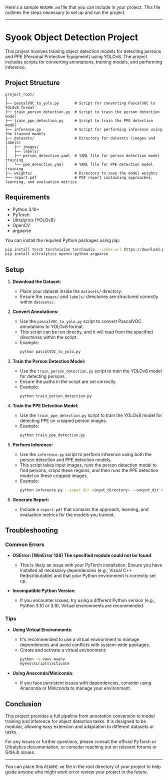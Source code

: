 Here's a sample `README.md` file that you can include in your project. This file outlines the steps necessary to set up and run the project.

---

# Syook Object Detection Project

This project involves training object detection models for detecting persons and PPE (Personal Protective Equipment) using YOLOv8. The project includes scripts for converting annotations, training models, and performing inference.

## Project Structure

```
project_root/
│
├── pascalVOC_to_yolo.py       # Script for converting PascalVOC to YOLOv8 format
├── train_person_detection.py  # Script to train the person detection model
├── train_ppe_detection.py     # Script to train the PPE detection model
├── inference.py               # Script for performing inference using the trained models
├── datasets/                  # Directory for datasets (images and labels)
│   ├── images/
│   ├── labels/
│   ├── person_detection.yaml  # YAML file for person detection model training
│   └── ppe_detection.yaml     # YAML file for PPE detection model training
├── weights/                   # Directory to save the model weights
└── report.pdf                 # PDF report containing approaches, learning, and evaluation metrics
```

## Requirements

- Python 3.10+
- PyTorch
- Ultralytics (YOLOv8)
- OpenCV
- argparse

You can install the required Python packages using pip:

```bash
pip install torch torchvision torchaudio --index-url https://download.pytorch.org/whl/cpu
pip install ultralytics opencv-python argparse
```

## Setup

1. **Download the Dataset:**
   - Place your dataset inside the `datasets/` directory.
   - Ensure the `images/` and `labels/` directories are structured correctly within `datasets/`.

2. **Convert Annotations:**
   - Use the `pascalVOC_to_yolo.py` script to convert PascalVOC annotations to YOLOv8 format.
   - This script can be run directly, and it will read from the specified directories within the script.
   - Example:
     ```bash
     python pascalVOC_to_yolo.py
     ```

3. **Train the Person Detection Model:**
   - Use the `train_person_detection.py` script to train the YOLOv8 model for detecting persons.
   - Ensure the paths in the script are set correctly.
   - Example:
     ```bash
     python train_person_detection.py
     ```

4. **Train the PPE Detection Model:**
   - Use the `train_ppe_detection.py` script to train the YOLOv8 model for detecting PPE on cropped person images.
   - Example:
     ```bash
     python train_ppe_detection.py
     ```

5. **Perform Inference:**
   - Use the `inference.py` script to perform inference using both the person detection and PPE detection models.
   - This script takes input images, runs the person detection model to find persons, crops these regions, and then runs the PPE detection model on these cropped images.
   - Example:
     ```bash
     python inference.py --input_dir <input_directory> --output_dir <output_directory> --person_det_model <path_to_person_model_weights> --ppe_det_model <path_to_ppe_model_weights>
     ```

6. **Generate Report:**
   - Include a `report.pdf` that contains the approach, learning, and evaluation metrics for the models you trained.

## Troubleshooting

### Common Errors

- **OSError: [WinError 126] The specified module could not be found**:
  - This is likely an issue with your PyTorch installation. Ensure you have installed all necessary dependencies (e.g., Visual C++ Redistributable) and that your Python environment is correctly set up.

- **Incompatible Python Version**:
  - If you encounter issues, try using a different Python version (e.g., Python 3.10 or 3.9). Virtual environments are recommended.

### Tips

- **Using Virtual Environments**:
  - It's recommended to use a virtual environment to manage dependencies and avoid conflicts with system-wide packages.
  - Create and activate a virtual environment:
    ```bash
    python -m venv myenv
    myenv\Scripts\activate
    ```
  
- **Using Anaconda/Miniconda**:
  - If you face persistent issues with dependencies, consider using Anaconda or Miniconda to manage your environment.

## Conclusion

This project provides a full pipeline from annotation conversion to model training and inference for object detection tasks. It is designed to be modular, allowing easy extension and adaptation to different datasets or tasks.

For any issues or further questions, please consult the official PyTorch or Ultralytics documentation, or consider reaching out on relevant forums or GitHub issues.

---

You can place this `README.md` file in the root directory of your project to help guide anyone who might work on or review your project in the future.